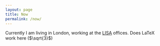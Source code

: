 ```yaml
---
layout: page
title: Now
permalink: /now/
---
```

Currently I am living in London, working at the [LISA](https://www.safeai.org.uk) offices. Does LaTeX work here \($\sqrt{3}$\)